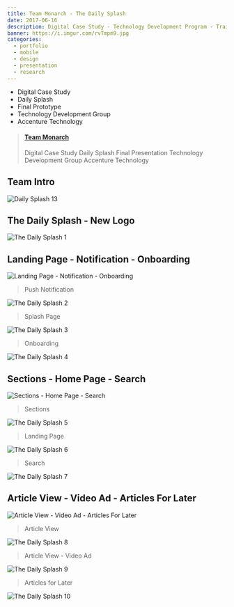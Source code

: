 ```yaml
---
title: Team Monarch - The Daily Splash
date: 2017-06-16
description: Digital Case Study - Technology Development Program - Training at Accenture in St Charles
banner: https://i.imgur.com/rvTmpm9.jpg
categories:
  - portfolio
  - mobile
  - design
  - presentation
  - research
---
```


* Digital Case Study
* Daily Splash
* Final Prototype
* Technology Development Group
* Accenture Technology

<blockquote class="embedly-card"><h4><a href="https://speakerdeck.com/fvcproductions/team-monarch">Team Monarch</a></h4><p>Digital Case Study Daily Splash Final Presentation Technology Development Group Accenture Technology</p></blockquote>
<script async src="//cdn.embedly.com/widgets/platform.js" charset="UTF-8"></script>

## Team Intro

![Daily Splash 13](https://i.imgur.com/rvTmpm9.jpg)

## The Daily Splash - New Logo

![The Daily Splash 1](https://i.imgur.com/5ILvZnt.png)

## Landing Page - Notification - Onboarding

![Landing Page - Notification - Onboarding](https://i.imgur.com/IJQUTO5.png)

> Push Notification

![The Daily Splash 2](https://i.imgur.com/YcfPKlP.png)

> Splash Page

![The Daily Splash 3](https://i.imgur.com/3JFzzsM.png)

> Onboarding

![The Daily Splash 4](https://i.imgur.com/uJISQO4.png)

## Sections - Home Page - Search

![Sections - Home Page - Search](https://i.imgur.com/8deThhW.png)

> Sections

![The Daily Splash 5](https://i.imgur.com/PGpzZVd.png)

> Landing Page

![The Daily Splash 6](https://i.imgur.com/mbpN3zP.png)

> Search

![The Daily Splash 7](https://i.imgur.com/8dTGe3J.png)

## Article View - Video Ad - Articles For Later

![Article View - Video Ad - Articles For Later](https://i.imgur.com/owkrrZj.png)

> Article View

![The Daily Splash 8](https://i.imgur.com/fJykmHF.png)

> Article View - Video Ad

![The Daily Splash 9](https://i.imgur.com/jKUP6KP.png)

> Articles for Later

![The Daily Splash 10](https://i.imgur.com/iCnBBml.png)
